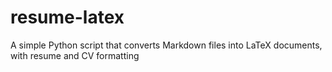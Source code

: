 # resume-latex
A simple Python script that converts Markdown files into LaTeX documents, with resume and CV formatting 
